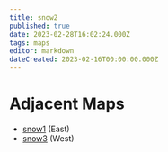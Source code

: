 ```yaml
---
title: snow2
published: true
date: 2023-02-28T16:02:24.000Z
tags: maps
editor: markdown
dateCreated: 2023-02-16T00:00:00.000Z
---
```



# Adjacent Maps
 * [snow1](/maps/snow1) (East)
 * [snow3](/maps/snow3) (West)
